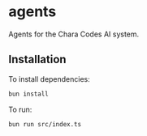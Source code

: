 # agents

Agents for the Chara Codes AI system.


## Installation

To install dependencies:

```bash
bun install
```

To run:

```bash
bun run src/index.ts
```
